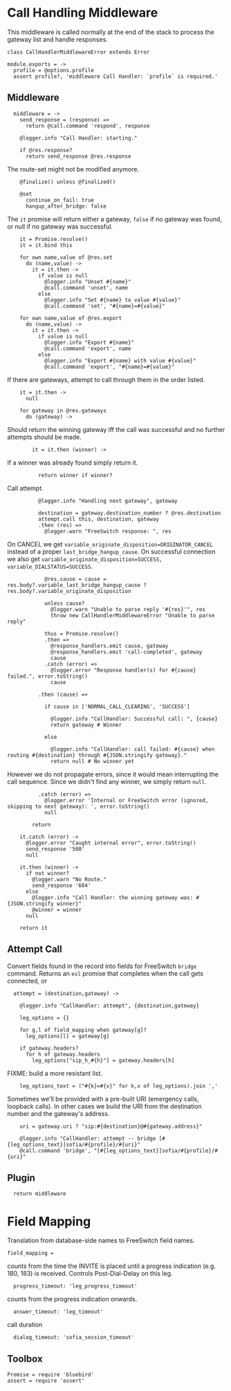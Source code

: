 Call Handling Middleware
========================

This middleware is called normally at the end of the stack to process the gateway list and handle responses.

    class CallHandlerMiddlewareError extends Error

    module.exports = ->
      profile = @options.profile
      assert profile?, 'middleware Call Handler: `profile` is required.'

Middleware
----------

      middleware = ->
        send_response = (response) =>
          return @call.command 'respond', response

        @logger.info "Call Handler: starting."

        if @res.response?
          return send_response @res.response

The route-set might not be modified anymore.

        @finalize() unless @finalized()

        @set
          continue_on_fail: true
          hangup_after_bridge: false

The `it` promise will return either a gateway, `false` if no gateway was found, or null if no gateway was successful.

        it = Promise.resolve()
        it = it.bind this

        for own name,value of @res.set
          do (name,value) ->
            it = it.then ->
              if value is null
                @logger.info "Unset #{name}"
                @call.command 'unset', name
              else
                @logger.info "Set #{name} to value #{value}"
                @call.command 'set', "#{name}=#{value}"

        for own name,value of @res.export
          do (name,value) ->
            it = it.then ->
              if value is null
                @logger.info "Export #{name}"
                @call.command 'export', name
              else
                @logger.info "Export #{name} with value #{value}"
                @call.command 'export', "#{name}=#{value}"

If there are gateways, attempt to call through them in the order listed.

        it = it.then ->
          null

        for gateway in @res.gateways
          do (gateway) ->

Should return the winning gateway iff the call was successful and no further attempts should be made.

            it = it.then (winner) ->

If a winner was already found simply return it.

              return winner if winner?

Call attempt.

              @logger.info "Handling next gateway", gateway

              destination = gateway.destination_number ? @res.destination
              attempt.call this, destination, gateway
              .then (res) =>
                @logger.warn "FreeSwitch response: ", res

On CANCEL we get `variable_originate_disposition=ORIGINATOR_CANCEL` instead of a proper `last_bridge_hangup_cause`.
On successful connection we also get `variable_originate_disposition=SUCCESS, variable_DIALSTATUS=SUCCESS`.

                @res.cause = cause = res.body?.variable_last_bridge_hangup_cause ? res.body?.variable_originate_disposition

                unless cause?
                  @logger.warn "Unable to parse reply '#{res}'", res
                  throw new CallHandlerMiddlewareError "Unable to parse reply"

                thus = Promise.resolve()
                .then =>
                  @response_handlers.emit cause, gateway
                  @response_handlers.emit 'call-completed', gateway
                  cause
                .catch (error) =>
                  @logger.error "Response handler(s) for #{cause} failed.", error.toString()
                  cause

              .then (cause) =>

                if cause in ['NORMAL_CALL_CLEARING', 'SUCCESS']

                  @logger.info "CallHandler: Successful call: ", {cause}
                  return gateway # Winner

                else

                  @logger.info "CallHandler: call failed: #{cause} when routing #{destination} through #{JSON.stringify gateway}."
                  return null # No winner yet

However we do not propagate errors, since it would mean interrupting the call sequence. Since we didn't find any winner, we simply return `null`.

              .catch (error) =>
                @logger.error 'Internal or FreeSwitch error (ignored, skipping to next gateway): ', error.toString()
                null

            return

        it.catch (error) ->
          @logger.error "Caught internal error", error.toString()
          send_response '500'
          null

        it.then (winner) ->
          if not winner?
            @logger.warn "No Route."
            send_response '604'
          else
            @logger.info "Call Handler: the winning gateway was: #{JSON.stringify winner}"
            @winner = winner
          null

        return it

Attempt Call
------------

Convert fields found in the record into fields for FreeSwitch `bridge` command.
Returns an `esl` promise that completes when the call gets connected, or 

      attempt = (destination,gateway) ->

        @logger.info "CallHandler: attempt", {destination,gateway}

        leg_options = {}

        for g,l of field_mapping when gateway[g]?
          leg_options[l] = gateway[g]

        if gateway.headers?
          for h of gateway.headers
            leg_options["sip_h_#{h}"] = gateway.headers[h]

FIXME: build a more resistant list.

        leg_options_text = ("#{k}=#{v}" for k,v of leg_options).join ','

Sometimes we'll be provided with a pre-built URI (emergency calls, loopback calls). In other cases we build the URI from the destination number and the gateway's address.

        uri = gateway.uri ? "sip:#{destination}@#{gateway.address}"

        @logger.info "CallHandler: attempt -- bridge [#{leg_options_text}]sofia/#{profile}/#{uri}"
        @call.command 'bridge', "[#{leg_options_text}]sofia/#{profile}/#{uri}"


Plugin
------

      return middleware

Field Mapping
=============

Translation from database-side names to FreeSwitch field names.

    field_mapping =

counts from the time the INVITE is placed until a progress indication (e.g. 180, 183) is received. Controls Post-Dial-Delay on this leg.

      progress_timeout: 'leg_progress_timeout'

counts from the progress indication onwards.

      answer_timeout: 'leg_timeout'

call duration

      dialog_timeout: 'sofia_session_timeout'

Toolbox
-------

    Promise = require 'bluebird'
    assert = require 'assert'
